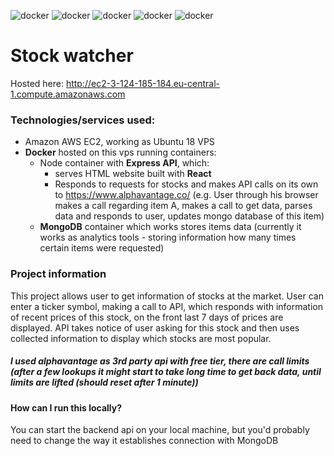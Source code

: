 ![docker](https://img.shields.io/badge/Docker-green) ![docker](https://img.shields.io/badge/Node-Express-green) ![docker](https://img.shields.io/badge/React-Redux-green) ![docker](https://img.shields.io/badge/Mongo-green) ![docker](https://img.shields.io/badge/Amazon%20AWS-EC2-green)

# Stock watcher

Hosted here: http://ec2-3-124-185-184.eu-central-1.compute.amazonaws.com

### Technologies/services used:

- Amazon AWS EC2, working as Ubuntu 18 VPS
- **Docker** hosted on this vps running containers:
  - Node container with **Express API**, which:
    - serves HTML website built with **React**
    - Responds to requests for stocks and makes API calls on its own to https://www.alphavantage.co/ (e.g. User through his browser makes a call regarding item A, makes a call to get data, parses data and responds to user, updates mongo database of this item)
  - **MongoDB** container which works stores items data (currently it works as analytics tools - storing information how many times certain items were requested)

### Project information

This project allows user to get information of stocks at the market. User can enter a ticker symbol, making a call to API, which responds with information of recent prices of this stock, on the front last 7 days of prices are displayed. API takes notice of user asking for this stock and then uses collected information to display which stocks are most popular.

##### I used alphavantage as 3rd party api with free tier, there are call limits (after a few lookups it might start to take long time to get back data, until limits are lifted (should reset after 1 minute))  

#### How can I run this locally?
You can start the backend api on your local machine, but you'd probably need to change the way it establishes connection with MongoDB

